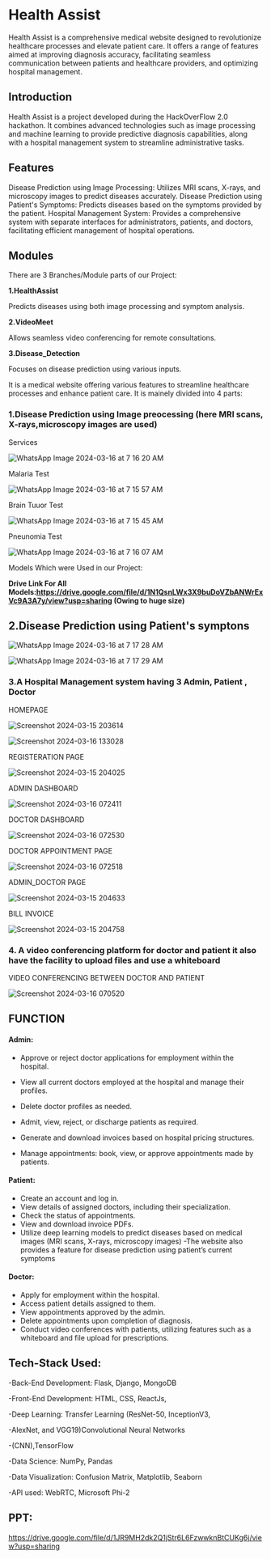 
# ****Health Assist****


Health Assist is a comprehensive medical website designed to revolutionize healthcare processes and elevate patient care. It offers a range of features aimed at improving diagnosis accuracy, facilitating seamless communication between patients and healthcare providers, and optimizing hospital management.


## **Introduction**

Health Assist is a project developed during the HackOverFlow 2.0 hackathon. It combines advanced technologies such as image processing and machine learning to provide predictive diagnosis capabilities, along with a hospital management system to streamline administrative tasks.

## **Features**

Disease Prediction using Image Processing: Utilizes MRI scans, X-rays, and microscopy images to predict diseases accurately.
Disease Prediction using Patient's Symptoms: Predicts diseases based on the symptoms provided by the patient.
Hospital Management System: Provides a comprehensive system with separate interfaces for administrators, patients, and doctors, facilitating efficient management of hospital operations.

## **Modules**
There are 3 Branches/Module parts of our Project:

**1.HealthAssist**

Predicts diseases using both image processing and symptom analysis.

**2.VideoMeet**

Allows seamless video conferencing for remote consultations.

**3.Disease_Detection**

Focuses on disease prediction using various inputs.




It is a medical website offering various features to streamline healthcare processes and enhance patient care. It is mainely divided into 4 parts:

### **1.Disease Prediction using Image preocessing (here MRI scans, X-rays,microscopy images are used)**

Services 

![WhatsApp Image 2024-03-16 at 7 16 20 AM](https://github.com/adiitya24/Out_of_Bounds/assets/124274939/141616a2-4b35-4bfc-b415-7b546c953e0a)



Malaria Test

![WhatsApp Image 2024-03-16 at 7 15 57 AM](https://github.com/adiitya24/Out_of_Bounds/assets/124274939/6f78c4ef-957a-42f4-8ef7-86651f9a3f7a)

Brain Tuuor Test

![WhatsApp Image 2024-03-16 at 7 15 45 AM](https://github.com/adiitya24/Out_of_Bounds/assets/124274939/b6e3575f-1e62-4f76-bca0-26f0e3dd4a43)

Pneunomia Test

![WhatsApp Image 2024-03-16 at 7 16 07 AM](https://github.com/adiitya24/Out_of_Bounds/assets/124274939/1fc045f7-0027-4eb0-b9ec-9268a97d6c64)

Models Which were Used in our Project:

**Drive Link For All Models:https://drive.google.com/file/d/1N1QsnLWx3X9buDoVZbANWrExVc9A3A7y/view?usp=sharing (Owing to huge size)**

## **2.Disease Prediction using Patient's symptons**
![WhatsApp Image 2024-03-16 at 7 17 28 AM](https://github.com/adiitya24/Out_of_Bounds/assets/124274939/d7141490-a066-4390-937f-b735317d4564)


![WhatsApp Image 2024-03-16 at 7 17 29 AM](https://github.com/adiitya24/Out_of_Bounds/assets/124274939/273e3672-425a-40cd-acc0-0d9d58c680e7)


### **3.A Hospital Management system having 3 Admin, Patient , Doctor**

HOMEPAGE

![Screenshot 2024-03-15 203614](https://github.com/adiitya24/Out_of_Bounds/assets/124274939/1571043a-4032-4c85-a95b-7940020a39e9)

![Screenshot 2024-03-16 133028](https://github.com/adiitya24/Out_of_Bounds/assets/124274939/20450e31-a682-4b1a-8732-c50207cd3370)

REGISTERATION PAGE

![Screenshot 2024-03-15 204025](https://github.com/adiitya24/Out_of_Bounds/assets/124274939/efb6dc2b-9b05-412e-8650-9723d84dc883)

ADMIN DASHBOARD

![Screenshot 2024-03-16 072411](https://github.com/adiitya24/Out_of_Bounds/assets/124274939/d08dcf0d-9f6b-4da8-b290-e49a0748a2c7)

DOCTOR DASHBOARD

![Screenshot 2024-03-16 072530](https://github.com/adiitya24/Out_of_Bounds/assets/124274939/afad0214-9cd0-4f64-baa1-f8214358c1eb)

DOCTOR APPOINTMENT PAGE

![Screenshot 2024-03-16 072518](https://github.com/adiitya24/Out_of_Bounds/assets/124274939/64843a58-c8d0-443f-9f7d-9c05908c2285)

ADMIN_DOCTOR PAGE

![Screenshot 2024-03-15 204633](https://github.com/adiitya24/Out_of_Bounds/assets/124274939/67dba244-545b-44ec-8ce1-41a5b3f745b5)

BILL INVOICE

![Screenshot 2024-03-15 204758](https://github.com/adiitya24/Out_of_Bounds/assets/124274939/1245a6cf-313f-4a36-8fe1-2288275f0041)

### 4. A video conferencing platform for doctor and patient it also have the facility to upload files and use a whiteboard

   VIDEO CONFERENCING BETWEEN DOCTOR AND PATIENT
   
![Screenshot 2024-03-16 070520](https://github.com/adiitya24/Out_of_Bounds/assets/124274939/2e974f17-59a9-41ff-8126-8a521e435838)

## **FUNCTION**

#### Admin:
- Approve or reject doctor applications for employment within the hospital.
- View all current doctors employed at the hospital and manage their profiles.

- Delete doctor profiles as needed.
- Admit, view, reject, or discharge patients as required.
- Generate and download invoices based on hospital pricing structures.
- Manage appointments: book, view, or approve appointments made by patients.

#### Patient:
- Create an account and log in.
- View details of assigned doctors, including their specialization.
- Check the status of appointments.
- View and download invoice PDFs.
- Utilize deep learning models to predict diseases based on medical images (MRI scans, X-rays, microscopy images)
-The website also provides a feature for disease prediction using patient’s current symptoms 

#### Doctor:
- Apply for employment within the hospital.
- Access patient details assigned to them.
- View appointments approved by the admin.
- Delete appointments upon completion of diagnosis.
- Conduct video conferences with patients, utilizing features such as a whiteboard and file upload for prescriptions.


## **Tech-Stack Used:** 

-Back-End Development:  Flask, Django, MongoDB

-Front-End Development: HTML, CSS, ReactJs,

-Deep Learning: Transfer Learning (ResNet-50, InceptionV3,

-AlexNet, and VGG19)Convolutional Neural Networks

-(CNN),TensorFlow

-Data Science: NumPy, Pandas

-Data Visualization: Confusion Matrix, Matplotlib, Seaborn

-API used: WebRTC, Microsoft Phi-2


## PPT: 

 https://drive.google.com/file/d/1JR9MH2dk2Q1jStr6L6FzwwknBtCUKg6j/view?usp=sharing





